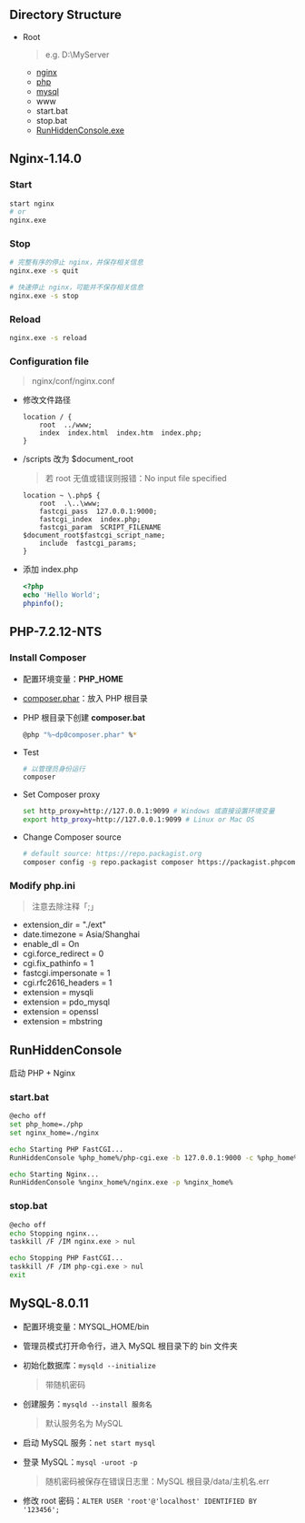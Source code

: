 ## Directory Structure

- Root
  > e.g. D:\MyServer
  - [nginx](http://nginx.org/en/download.html "download")
  - [php](https://windows.php.net/download/ "download")
  - [mysql](https://dev.mysql.com/downloads/mysql/ "download")
  - www
  - start.bat
  - stop.bat
  - [RunHiddenConsole.exe](http://redmine.lighttpd.net/attachments/660/RunHiddenConsole.zip "download")

## Nginx-1.14.0

### Start

```sh
start nginx
# or
nginx.exe
```

### Stop

```sh
# 完整有序的停止 nginx，并保存相关信息
nginx.exe -s quit

# 快速停止 nginx，可能并不保存相关信息
nginx.exe -s stop
```

### Reload

```sh
nginx.exe -s reload
```

### Configuration file

> nginx/conf/nginx.conf

- 修改文件路径

  ```nginx
  location / {
      root  ../www;
      index  index.html  index.htm  index.php;
  }
  ```

- /scripts 改为 \$document_root

  > 若 root 无值或错误则报错：No input file specified

  ```nginx
  location ~ \.php$ {
      root  .\..\www;
      fastcgi_pass  127.0.0.1:9000;
      fastcgi_index  index.php;
      fastcgi_param  SCRIPT_FILENAME  $document_root$fastcgi_script_name;
      include  fastcgi_params;
  }
  ```

- 添加 index.php

  ```php
  <?php
  echo 'Hello World';
  phpinfo();
  ```

## PHP-7.2.12-NTS

### Install Composer

- 配置环境变量：**PHP_HOME**
- [composer.phar](https://getcomposer.org/download/ "download")：放入 PHP 根目录
- PHP 根目录下创建 **composer.bat**

  ```sh
  @php "%~dp0composer.phar" %*
  ```

- Test

  ```sh
  # 以管理员身份运行
  composer
  ```

- Set Composer proxy

  ```sh
  set http_proxy=http://127.0.0.1:9099 # Windows 或直接设置环境变量
  export http_proxy=http://127.0.0.1:9099 # Linux or Mac OS
  ```

- Change Composer source

  ```sh
  # default source: https://repo.packagist.org
  composer config -g repo.packagist composer https://packagist.phpcomposer.com
  ```

### Modify php.ini

> 注意去除注释「;」

- extension_dir = "./ext"
- date.timezone = Asia/Shanghai
- enable_dl = On
- cgi.force_redirect = 0
- cgi.fix_pathinfo = 1
- fastcgi.impersonate = 1
- cgi.rfc2616_headers = 1
- extension = mysqli
- extension = pdo_mysql
- extension = openssl
- extension = mbstring

## RunHiddenConsole

启动 PHP + Nginx

### start.bat

```sh
@echo off
set php_home=./php
set nginx_home=./nginx

echo Starting PHP FastCGI...
RunHiddenConsole %php_home%/php-cgi.exe -b 127.0.0.1:9000 -c %php_home%/php.ini

echo Starting Nginx...
RunHiddenConsole %nginx_home%/nginx.exe -p %nginx_home%
```

### stop.bat

```sh
@echo off
echo Stopping nginx...
taskkill /F /IM nginx.exe > nul

echo Stopping PHP FastCGI...
taskkill /F /IM php-cgi.exe > nul
exit
```

## MySQL-8.0.11

- 配置环境变量：MYSQL_HOME/bin
- 管理员模式打开命令行，进入 MySQL 根目录下的 bin 文件夹
- 初始化数据库：`mysqld --initialize`

  > 带随机密码

- 创建服务：`mysqld --install 服务名`

  > 默认服务名为 MySQL

- 启动 MySQL 服务：`net start mysql`
- 登录 MySQL：`mysql -uroot -p`

  > 随机密码被保存在错误日志里：MySQL 根目录/data/主机名.err

- 修改 root 密码：`ALTER USER 'root'@'localhost' IDENTIFIED BY '123456';`
